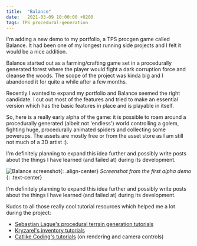 ```yaml
---
title:  "Balance"
date:   2021-03-09 10:00:00 +0200
tags: TPS procedural-generation
---
```

I'm adding a new demo to my portfolio, a TPS procgen game called Balance. It had been one of my longest running side projects and I felt it would be a nice addition.
<!--more-->

Balance started out as a farming/crafting game set in a procedurally generated forest where the player would fight a dark corruption force and cleanse the woods. The scope of the project was kinda big and I abandoned it for quite a while after a few months.

Recently I wanted to expand my portfolio and Balance seemed the right candidate. I cut out most of the features and tried to make an essential version which has the basic features in place and is playable in itself.

So, here is a really early alpha of the game: it is possible to roam around a procedurally generated (albeit not 'endless') world controlling a golem, fighting huge, procedurally animated spiders and collecting some powerups. The assets are mostly free or from the asset store as I am still not much of a 3D artist :).

I'm definitely planning to expand this idea further and possibly write posts about the things I have learned (and failed at) during its development.

![Balance screenshot]({{site.url}}/assets/images/balance/balance-3-tn.jpg){: .align-center}
*Screenshot from the first alpha demo*
{: .text-center}

I'm definitely planning to expand this idea further and possibly write posts about the things I have learned (and failed at) during its development.

Kudos to all those really cool tutorial resources which helped me a lot during the project:
* [Sebastian Lague's procedural terrain generation tutorials](https://www.youtube.com/channel/UCmtyQOKKmrMVaKuRXz02jbQ)
* [Kryzarel's inventory tutorials](https://www.youtube.com/channel/UCOM0GGMEcu-gyf4F1mT7A8Q)
* [Catlike Coding's tutorials](https://catlikecoding.com) (on rendering and camera controls)
